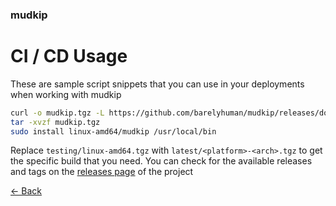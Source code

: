 ### mudkip

# CI / CD Usage

These are sample script snippets that you can use in your deployments when working with
mudkip

```sh
curl -o mudkip.tgz -L https://github.com/barelyhuman/mudkip/releases/download/testing/linux-amd64.tgz
tar -xvzf mudkip.tgz
sudo install linux-amd64/mudkip /usr/local/bin
```

Replace `testing/linux-amd64.tgz` with `latest/<platform>-<arch>.tgz` to get the specific build that you need.
You can check for the available releases and tags on the [releases page](https://github.com/barelyhuman/mudkip/releases) of the project

[&larr; Back](/cli)
